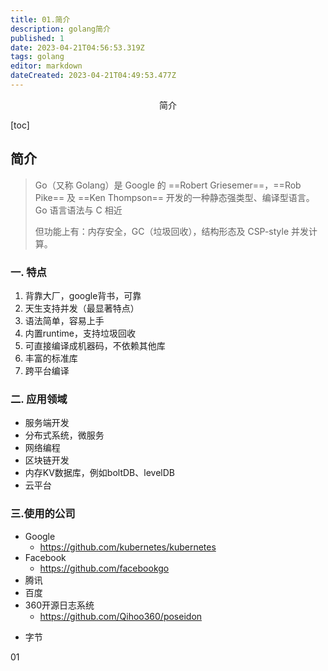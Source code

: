```yaml
---
title: 01.简介
description: golang简介
published: 1
date: 2023-04-21T04:56:53.319Z
tags: golang
editor: markdown
dateCreated: 2023-04-21T04:49:53.477Z
---
```


<center>简介</center>



[toc]





## 简介

> Go（又称 Golang）是 Google 的 ==Robert Griesemer==，==Rob Pike== 及 ==Ken Thompson== 开发的一种静态强类型、编译型语言。Go 语言语法与 C 相近
>
> 但功能上有：内存安全，GC（垃圾回收），结构形态及 CSP-style 并发计算。





### 一. 特点

1. 背靠大厂，google背书，可靠
2. 天生支持并发（最显著特点）
3. 语法简单，容易上手
4. 内置runtime，支持垃圾回收
5. 可直接编译成机器码，不依赖其他库
6. 丰富的标准库
7. 跨平台编译





### 二. 应用领域

- 服务端开发
- 分布式系统，微服务
- 网络编程
- 区块链开发
- 内存KV数据库，例如boltDB、levelDB
- 云平台



### 三.使用的公司

- Google
  - https://github.com/kubernetes/kubernetes
- Facebook
  - https://github.com/facebookgo
- 腾讯
- 百度
- 360开源日志系统
  - https://github.com/Qihoo360/poseidon

* 字节

  















01
